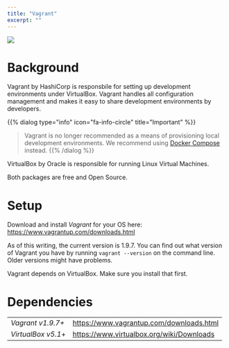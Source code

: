 ```yaml
---
title: "Vagrant"
excerpt: ""
---
```

![](/images/6e84876-vagrant.png)
# Background

Vagrant by HashiCorp is responsbile for setting up development environments under VirtualBox. Vagrant handles all configuration management and makes it easy to share development environments by developers.

{{% dialog type="info" icon="fa-info-circle" title="Important" %}}
> Vagrant is no longer recommended as a means of provisioning local development environments. We recommend using [Docker Compose](doc:docker-compose) instead.
{{% /dialog %}}

VirtualBox by Oracle is responsible for running Linux Virtual Machines.

Both packages are free and Open Source.

# Setup

Download and install *Vagrant* for your OS here: https://www.vagrantup.com/downloads.html

As of this writing, the current version is 1.9.7. You can find out what version of Vagrant you have by running `vagrant --version` on the command line. Older versions might have problems.

Vagrant depends on VirtualBox. Make sure you install that first.

# Dependencies

|                    |                                           |
|:-------------------|:------------------------------------------|
| *Vagrant v1.9.7+*  | https://www.vagrantup.com/downloads.html  |
| *VirtualBox v5.1*+ | https://www.virtualbox.org/wiki/Downloads |
